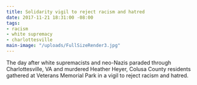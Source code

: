 ```yaml
---
title: Solidarity vigil to reject racism and hatred
date: 2017-11-21 18:31:00 -08:00
tags:
- racism
- white supremacy
- charlottesville
main-image: "/uploads/FullSizeRender3.jpg"
---
```


The day after white supremacists and neo-Nazis paraded through Charlottesville, VA and murdered Heather Heyer, Colusa County residents gathered at Veterans Memorial Park in a vigil to reject racism and hatred. 